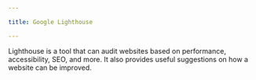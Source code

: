 ```yaml
---

title: Google Lighthouse

---
```


Lighthouse is a tool that can audit websites based on performance,
accessibility, SEO, and more. It also provides useful suggestions on how a
website can be improved.

<!--more-->

